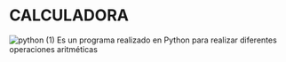 # CALCULADORA
![python (1)](https://user-images.githubusercontent.com/129324754/228925725-72f815aa-3c72-4a80-ba76-c242fb867e81.png)
Es un programa realizado en Python para realizar diferentes operaciones aritméticas
